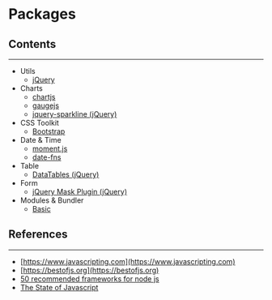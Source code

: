 # Packages

## Contents
---

* Utils
  * [jQuery](util/jquery/)
* Charts
  * [chartjs](chart/chartjs/)
  * [gaugejs](chart/gaugejs/)
  * [jquery-sparkline (jQuery)](chart/jquery-sparkline/)
* CSS Toolkit
  * [Bootstrap](css-toolkit/bootstrap/)
* Date & Time
  * [moment.js](https://momentjs.com)
  * [date-fns](https://github.com/date-fns/date-fns)
* Table
  * [DataTables (jQuery)](table/datatables/)
* Form
  * [jQuery Mask Plugin (jQuery)](form/jquery-mask-plugin/)
* Modules & Bundler
  * [Basic](modules)


## References
---

* [https://www.javascripting.com](https://www.javascripting.com)
* [https://bestofjs.org](https://bestofjs.org)
* [50 recommended frameworks for node js](https://boostlog.io/@nixus89896/50-recommended-frameworks-for-node-js-5aefe14e47018500491f4447)
* [The State of Javascript](http://stateofjs.com/2017/flavors/)